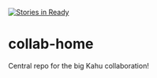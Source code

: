 [![Stories in Ready](https://badge.waffle.io/kahu-collabs/collab-home.png?label=ready&title=Ready)](https://waffle.io/kahu-collabs/collab-home)
# collab-home
Central repo for the big Kahu collaboration!
